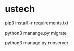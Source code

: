 # ustech
pip3 install -r requirements.txt 

python3 manange.py migrate

python3 manage.py runserver

